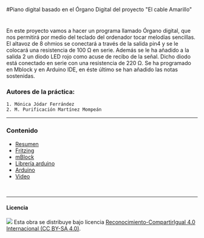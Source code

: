 ﻿#Piano digital basado en el Órgano Digital del proyecto "El cable Amarillo"


# 

En este proyecto vamos a hacer un programa llamado Órgano digital, que nos permitirá por medio del teclado del ordenador tocar melodías sencillas. El altavoz de 8 ohmios se conectará a través de la salida pin4 y se le colocará una resistencia de 100 Ω en serie. Además se le ha añadido a la salida 2 un diodo LED rojo como acuse de recibo de la señal. Dicho diodo está conectado en serie con una resistencia de 220 Ω. Se ha programado en Mblock y en Arduino IDE, en éste último se han añadido las notas sostenidas.

### Autores de la práctica:
    1. Mónica Jódar Ferrández
    2. M. Purificación Martínez Mompeán

<hr>

### Contenido

- [Resumen](Resumen.pdf)
- [Fritzing](Fritzing.fzz)
- [mBlock](mBlock.sb2)
- [Librería arduino](pitches.h)
- [Arduino](Arduino.ino)
- [Video](Video.MOV)



<br>


***

#### Licencia

<img src="http://i.creativecommons.org/l/by-sa/4.0/88x31.png" /> Esta obra se distribuye bajo licencia [Reconocimiento-CompartirIgual 4.0 Internacional (CC BY-SA 4.0)](https://creativecommons.org/licenses/by-sa/4.0/deed.es_ES).
